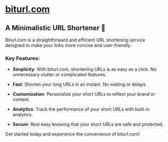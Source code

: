 # [biturl.com](https://www.biturl.com)

## A Minimalistic URL Shortener 🤏

Biturl.com is a straightforward and efficient URL shortening service designed to make your links more concise and user-friendly.

### Key Features:

- **Simplicity**: With biturl.com, shortening URLs is as easy as a click. No unnecessary clutter or complicated features.

- **Fast**: Shorten your long URLs in an instant. No waiting or delays.

- **Customization**: Personalize your short URLs to reflect your brand or content.

- **Analytics**: Track the performance of your short URLs with built-in analytics.

- **Secure**: Rest easy knowing that your short URLs are safe and protected.

Get started today and experience the convenience of biturl.com!

